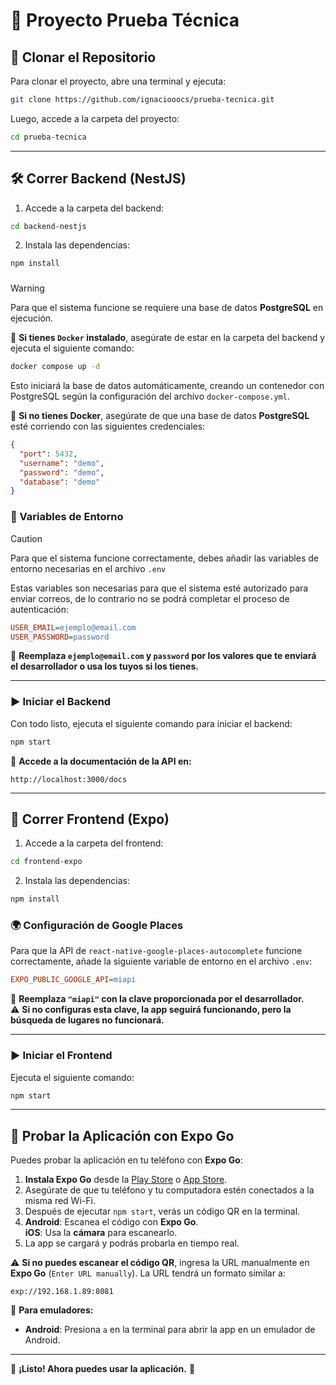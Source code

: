 # 📌 Proyecto Prueba Técnica  

## 🚀 Clonar el Repositorio  

Para clonar el proyecto, abre una terminal y ejecuta:  

```bash
git clone https://github.com/ignaciooocs/prueba-tecnica.git
```

Luego, accede a la carpeta del proyecto:  

```bash
cd prueba-tecnica
```

---

## 🛠️ Correr Backend (NestJS)  

1. Accede a la carpeta del backend:  

```bash
cd backend-nestjs
```

2. Instala las dependencias:  

```bash
npm install
```
###   
>[!WARNING]
>Para que el sistema funcione se requiere una base de datos **PostgreSQL** en ejecución.  

💪 **Si tienes `Docker` instalado**, asegúrate de estar en la carpeta del backend y ejecuta el siguiente comando:  

```bash
docker compose up -d
```

Esto iniciará la base de datos automáticamente, creando un contenedor con PostgreSQL según la configuración del archivo `docker-compose.yml`.  

🔴 **Si no tienes Docker**, asegúrate de que una base de datos **PostgreSQL** esté corriendo con las siguientes credenciales:  

```json
{
  "port": 5432,
  "username": "demo",
  "password": "demo",
  "database": "demo"
}
```

### 🔑 Variables de Entorno  

>[!CAUTION]
>Para que el sistema funcione correctamente, debes añadir las variables de entorno necesarias en el archivo `.env` 

Estas variables son necesarias para que el sistema esté autorizado para enviar correos, de lo contrario no se podrá completar el proceso de autenticación:  

```ini
USER_EMAIL=ejemplo@email.com
USER_PASSWORD=password
```

📌 **Reemplaza `ejemplo@email.com` y `password` por los valores que te enviará el desarrollador o usa los tuyos si los tienes.**  

---

### ▶️ Iniciar el Backend  

Con todo listo, ejecuta el siguiente comando para iniciar el backend:  

```bash
npm start
```

📌 **Accede a la documentación de la API en:**  
```
http://localhost:3000/docs
```

---

## 🎨 Correr Frontend (Expo)  

1. Accede a la carpeta del frontend:  

```bash
cd frontend-expo
```

2. Instala las dependencias:  

```bash
npm install
```

### 🌍 Configuración de Google Places  

Para que la API de `react-native-google-places-autocomplete` funcione correctamente, añade la siguiente variable de entorno en el archivo `.env`:  

```ini
EXPO_PUBLIC_GOOGLE_API=miapi
```

📌 **Reemplaza `"miapi"` con la clave proporcionada por el desarrollador.**  
⚠️ **Si no configuras esta clave, la app seguirá funcionando, pero la búsqueda de lugares no funcionará.**  

---

### ▶️ Iniciar el Frontend  

Ejecuta el siguiente comando:  

```bash
npm start
```

---

## 📱 Probar la Aplicación con Expo Go  

Puedes probar la aplicación en tu teléfono con **Expo Go**:  

1. **Instala Expo Go** desde la [Play Store](https://play.google.com/store/apps/details?id=host.exp.exponent) o [App Store](https://apps.apple.com/app/expo-go/id982107779).  
2. Asegúrate de que tu teléfono y tu computadora estén conectados a la misma red Wi-Fi.  
3. Después de ejecutar `npm start`, verás un código QR en la terminal.  
4. **Android**: Escanea el código con **Expo Go**.  
   **iOS**: Usa la **cámara** para escanearlo.  
5. La app se cargará y podrás probarla en tiempo real.  

⚠️ **Si no puedes escanear el código QR**, ingresa la URL manualmente en **Expo Go** (`Enter URL manually`). La URL tendrá un formato similar a:  

```
exp://192.168.1.89:8081
```

📌 **Para emuladores:**  
- **Android**: Presiona `a` en la terminal para abrir la app en un emulador de Android.  

---

🔹 **¡Listo! Ahora puedes usar la aplicación.** 🚀


